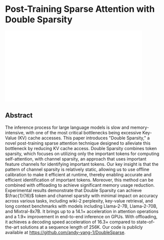 # Post-Training Sparse Attention with Double Sparsity

![](../../blank.jpg)

## Abstract

The inference process for large language models is slow and memory-intensive,
with one of the most critical bottlenecks being excessive Key-Value (KV) cache
accesses. This paper introduces "Double Sparsity," a novel post-training sparse
attention technique designed to alleviate this bottleneck by reducing KV cache
access. Double Sparsity combines token sparsity, which focuses on utilizing
only the important tokens for computing self-attention, with channel sparsity,
an approach that uses important feature channels for identifying important
tokens. Our key insight is that the pattern of channel sparsity is relatively
static, allowing us to use offline calibration to make it efficient at runtime,
thereby enabling accurate and efficient identification of important tokens.
Moreover, this method can be combined with offloading to achieve significant
memory usage reduction. Experimental results demonstrate that Double Sparsity
can achieve $\frac{1}{16}$ token and channel sparsity with minimal impact on
accuracy across various tasks, including wiki-2 perplexity, key-value
retrieval, and long context benchmarks with models including Llama-2-7B,
Llama-2-70B, and Mixtral-8x7B. It brings up to a 14.1$\times$ acceleration in
attention operations and a 1.9$\times$ improvement in end-to-end inference on
GPUs. With offloading, it achieves a decoding speed acceleration of
16.3$\times$ compared to state-of-the-art solutions at a sequence length of
256K. Our code is publicly available at
https://github.com/andy-yang-1/DoubleSparse.

